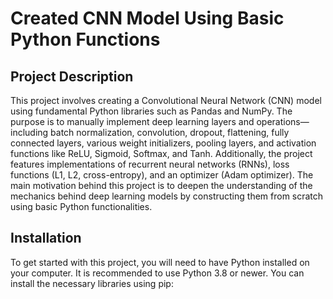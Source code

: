 # Created CNN Model Using Basic Python Functions

## Project Description
This project involves creating a Convolutional Neural Network (CNN) model using fundamental Python libraries such as Pandas and NumPy. The purpose is to manually implement deep learning layers and operations—including batch normalization, convolution, dropout, flattening, fully connected layers, various weight initializers, pooling layers, and activation functions like ReLU, Sigmoid, Softmax, and Tanh. Additionally, the project features implementations of recurrent neural networks (RNNs), loss functions (L1, L2, cross-entropy), and an optimizer (Adam optimizer). The main motivation behind this project is to deepen the understanding of the mechanics behind deep learning models by constructing them from scratch using basic Python functionalities.

## Installation
To get started with this project, you will need to have Python installed on your computer. It is recommended to use Python 3.8 or newer. You can install the necessary libraries using pip:

